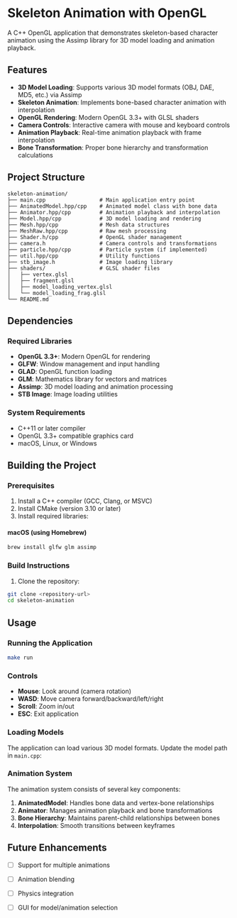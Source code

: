 # Skeleton Animation with OpenGL

A C++ OpenGL application that demonstrates skeleton-based character animation using the Assimp library for 3D model loading and animation playback.

## Features

- **3D Model Loading**: Supports various 3D model formats (OBJ, DAE, MD5, etc.) via Assimp
- **Skeleton Animation**: Implements bone-based character animation with interpolation
- **OpenGL Rendering**: Modern OpenGL 3.3+ with GLSL shaders
- **Camera Controls**: Interactive camera with mouse and keyboard controls
- **Animation Playback**: Real-time animation playback with frame interpolation
- **Bone Transformation**: Proper bone hierarchy and transformation calculations

## Project Structure

```
skeleton-animation/
├── main.cpp                 # Main application entry point
├── AnimatedModel.hpp/cpp    # Animated model class with bone data
├── Animator.hpp/cpp         # Animation playback and interpolation
├── Model.hpp/cpp            # 3D model loading and rendering
├── Mesh.hpp/cpp             # Mesh data structures
├── MeshRaw.hpp/cpp          # Raw mesh processing
├── Shader.h/cpp             # OpenGL shader management
├── camera.h                 # Camera controls and transformations
├── particle.hpp/cpp         # Particle system (if implemented)
├── util.hpp/cpp             # Utility functions
├── stb_image.h              # Image loading library
├── shaders/                 # GLSL shader files
│   ├── vertex.glsl
│   ├── fragment.glsl
│   ├── model_loading_vertex.glsl
│   └── model_loading_frag.glsl
└── README.md
```

## Dependencies

### Required Libraries
- **OpenGL 3.3+**: Modern OpenGL for rendering
- **GLFW**: Window management and input handling
- **GLAD**: OpenGL function loading
- **GLM**: Mathematics library for vectors and matrices
- **Assimp**: 3D model loading and animation processing
- **STB Image**: Image loading utilities

### System Requirements
- C++11 or later compiler
- OpenGL 3.3+ compatible graphics card
- macOS, Linux, or Windows

## Building the Project

### Prerequisites
1. Install a C++ compiler (GCC, Clang, or MSVC)
2. Install CMake (version 3.10 or later)
3. Install required libraries:

#### macOS (using Homebrew)
```bash
brew install glfw glm assimp
```

### Build Instructions

1. Clone the repository:
```bash
git clone <repository-url>
cd skeleton-animation
```
## Usage

### Running the Application
```bash
make run
```

### Controls
- **Mouse**: Look around (camera rotation)
- **WASD**: Move camera forward/backward/left/right
- **Scroll**: Zoom in/out
- **ESC**: Exit application

### Loading Models
The application can load various 3D model formats. Update the model path in `main.cpp`:


### Animation System
The animation system consists of several key components:

1. **AnimatedModel**: Handles bone data and vertex-bone relationships
2. **Animator**: Manages animation playback and bone transformations
3. **Bone Hierarchy**: Maintains parent-child relationships between bones
4. **Interpolation**: Smooth transitions between keyframes



## Future Enhancements

- [ ] Support for multiple animations
- [ ] Animation blending
- [ ] Physics integration
- [ ] GUI for model/animation selection

